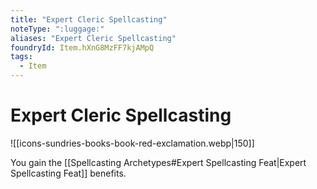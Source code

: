```yaml
---
title: "Expert Cleric Spellcasting"
noteType: ":luggage:"
aliases: "Expert Cleric Spellcasting"
foundryId: Item.hXnG8MzFF7kjAMpQ
tags:
  - Item
---
```


# Expert Cleric Spellcasting
![[icons-sundries-books-book-red-exclamation.webp|150]]

You gain the [[Spellcasting Archetypes#Expert Spellcasting Feat|Expert Spellcasting Feat]] benefits.
